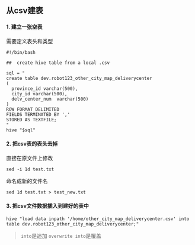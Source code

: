 ## 从csv建表

#### 1. 建立一张空表
需要定义表头和类型
```
#!/bin/bash

##  create hive table from a local .csv

sql = "
create table dev.robot123_other_city_map_deliverycenter
(
  province_id varchar(500),
  city_id varchar(500),
  delv_center_num  varchar(500)
)
ROW FORMAT DELIMITED
FIELDS TERMINATED BY ','
STORED AS TEXTFILE;
"
hive "$sql"

```

#### 2. 把csv表的表头去掉
直接在原文件上修改
```
sed -i 1d test.txt
```
命名成新的文件名
```
sed 1d test.txt > test_new.txt
```

#### 3. 把csv文件数据插入到建好的表中
```$xslt
hive "load data inpath '/home/other_city_map_deliverycenter.csv' into table dev.robot123_other_city_map_deliverycenter;"
```
> `into`是追加
> `overwrite into`是覆盖
